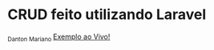 <h1>CRUD feito utilizando Laravel</h1>
<sub> Danton Mariano </sub>
<a href='https://laravel-crud-danton.000webhostapp.com/'> Exemplo ao Vivo! </a>
